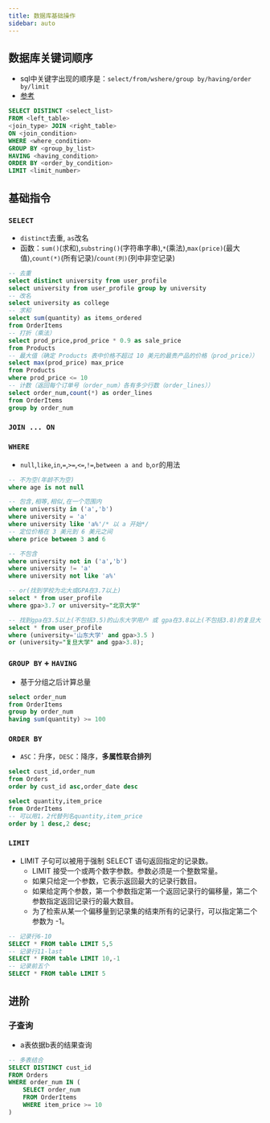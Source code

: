 ```yaml
---
title: 数据库基础操作
sidebar: auto
---
```



## 数据库关键词顺序
- sql中关键字出现的顺序是：`select/from/wshere/group by/having/order by/limit`
- [参考](https://blog.csdn.net/qq_26442553/article/details/79467243)

```sql
SELECT DISTINCT <select_list>
FROM <left_table>
<join_type> JOIN <right_table>
ON <join_condition>
WHERE <where_condition>
GROUP BY <group_by_list>
HAVING <having_condition>
ORDER BY <order_by_condition>
LIMIT <limit_number>
```


## 基础指令

### `SELECT`
- `distinct`去重, `as`改名
- 函数：`sum()`(求和),`substring()`(字符串字串),`*`(乘法),`max(price)`(最大值),`count(*)`(所有记录)/`count(列)`(列中非空记录)
```sql
-- 去重
select distinct university from user_profile
select university from user_profile group by university
-- 改名
select university as college
-- 求和
select sum(quantity) as items_ordered
from OrderItems
-- 打折（乘法）
select prod_price,prod_price * 0.9 as sale_price
from Products 
-- 最大值（确定 Products 表中价格不超过 10 美元的最贵产品的价格（prod_price））
select max(prod_price) max_price
from Products
where prod_price <= 10
-- 计数（返回每个订单号（order_num）各有多少行数（order_lines））
select order_num,count(*) as order_lines
from OrderItems
group by order_num
```


### `JOIN ... ON`



### `WHERE`
- `null`,`like`,`in`,`=`,`>=`,`<=`,`!=`,`between a and b`,`or`的用法
```sql
-- 不为空(年龄不为空)
where age is not null

-- 包含,相等,相似,在一个范围内
where university in ('a','b')
where university = 'a'
where university like 'a%'/* 以 a 开始*/
-- 定位价格在 3 美元到 6 美元之间
where price between 3 and 6

-- 不包含 
where university not in ('a','b')
where university != 'a'
where university not like 'a%'

-- or(找到学校为北大或GPA在3.7以上)
select * from user_profile 
where gpa>3.7 or university="北京大学"

-- 找到gpa在3.5以上(不包括3.5)的山东大学用户 或 gpa在3.8以上(不包括3.8)的复旦大学同学
select * from user_profile
where (university='山东大学' and gpa>3.5 )
or (university="复旦大学" and gpa>3.8);
```


### `GROUP BY` + `HAVING`
- 基于分组之后计算总量
```sql
select order_num
from OrderItems
group by order_num
having sum(quantity) >= 100
```


### `ORDER BY`
- `ASC`：升序，`DESC`：降序，**多属性联合排列**
```sql
select cust_id,order_num 
from Orders 
order by cust_id asc,order_date desc

select quantity,item_price
from OrderItems
-- 可以用1，2代替列名quantity,item_price
order by 1 desc,2 desc;
```


### `LIMIT`
- LIMIT 子句可以被用于强制 SELECT 语句返回指定的记录数。
  - LIMIT 接受一个或两个数字参数。参数必须是一个整数常量。
  - 如果只给定一个参数，它表示返回最大的记录行数目。
  - 如果给定两个参数，第一个参数指定第一个返回记录行的偏移量，第二个参数指定返回记录行的最大数目。
  - 为了检索从某一个偏移量到记录集的结束所有的记录行，可以指定第二个参数为 -1。

```sql
-- 记录行6-10
SELECT * FROM table LIMIT 5,5
-- 记录行11-last
SELECT * FROM table LIMIT 10,-1
-- 记录前五个
SELECT * FROM table LIMIT 5
```


## 进阶

### 子查询
- a表依据b表的结果查询
```sql
-- 多表结合
SELECT DISTINCT cust_id
FROM Orders
WHERE order_num IN (
    SELECT order_num
    FROM OrderItems
    WHERE item_price >= 10
)
```